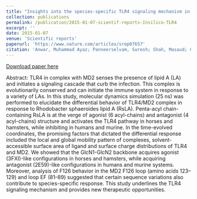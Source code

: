 ```yaml
---
title: "Insights into the species-specific TLR4 signaling mechanism in response to Rhodobacter sphaeroides lipid A detection"
collection: publications
permalink: /publication/2015-01-07-scientif-reports-Insilico-TLR4
excerpt: ''
date: 2015-01-07
venue: 'Scientific reports'
paperurl: 'https://www.nature.com/articles/srep07657'
citation: 'Anwar, Muhammad Ayaz; Panneerselvam, Suresh; Shah, Masaud; Choi, Sangdun; ",Insights into the species-specific TLR4 signaling mechanism in response to Rhodobacter sphaeroides lipid A detection,Scientific reports,5,1,1-11,2015.'
---
```


[Download paper here](http://amrithasuresh.github.io/files/2015-scientific-reports.pdf)

Abstract: TLR4 in complex with MD2 senses the presence of lipid A (LA) and initiates a signaling cascade that curb the infection. This complex is evolutionarily conserved and can initiate the immune system in response to a variety of LAs. In this study, molecular dynamics simulation (25 ns) was performed to elucidate the differential behavior of TLR4/MD2 complex in response to Rhodobacter sphaeroides lipid A (RsLA). Penta-acyl chain-containing RsLA is at the verge of agonist (6 acyl-chains) and antagonist (4 acyl-chains) structure and activates the TLR4 pathway in horses and hamsters, while inhibiting in humans and murine. In the time-evolved coordinates, the promising factors that dictated the differential response included the local and global mobility pattern of complexes, solvent-accessible surface area of ligand and surface charge distributions of TLR4 and MD2. We showed that the GlcN1-GlcN2 backbone acquires agonist (3FXI)-like configurations in horses and hamsters, while acquiring antagonist (2E59)-like configurations in humans and murine systems. Moreover, analysis of F126 behavior in the MD2 F126 loop (amino acids 123–129) and loop EF (81–89) suggested that certain sequence variations also contribute to species-specific response. This study underlines the TLR4 signaling mechanism and provides new therapeutic opportunities.
